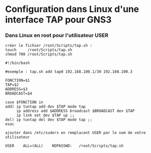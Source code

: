 # Configuration dans Linux d'une interface TAP pour GNS3

### Dans Linux en root pour l'utilisateur USER
```
créer le fichier /root/Scripts/tap.sh :
touch     /root/Scripts/tap.sh
chmod 700 /root/Scripts/tap.sh

#!/bin/bash

#exemple : tap.sh add tap0 192.168.100.1/30 192.168.100.3

FONCTION=$1
TAP=$2
ADDRESS=$3
BROADCAST=$4

case $FONCTION in
add) ip tuntap add dev $TAP mode tap
     ip address add $ADDRESS broadcast $BROADCAST dev $TAP
     ip link set dev $TAP up ;;
del) ip tuntap del dev $TAP mode tap ;;
esac

ajouter dans /etc/suders en remplacant USER par le nom de votre utilisateur

USER    ALL=(ALL)    NOPASSWD:   /root/Scripts/tap.sh
```

